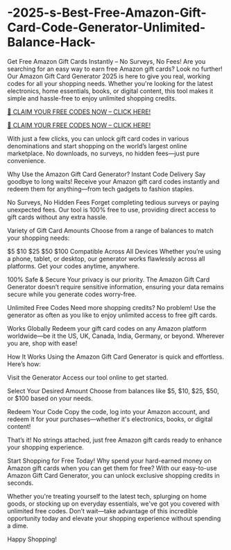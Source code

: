 # -2025-s-Best-Free-Amazon-Gift-Card-Code-Generator-Unlimited-Balance-Hack-
Get Free Amazon Gift Cards Instantly – No Surveys, No Fees!
Are you searching for an easy way to earn free Amazon gift cards? Look no further! Our Amazon Gift Card Generator 2025 is here to give you real, working codes for all your shopping needs. Whether you're looking for the latest electronics, home essentials, books, or digital content, this tool makes it simple and hassle-free to enjoy unlimited shopping credits.

[🚀 CLAIM YOUR FREE CODES NOW – CLICK HERE!](https://themicroworkerteam.com/zd/AmazonGiftCard.html)

[🚀 CLAIM YOUR FREE CODES NOW – CLICK HERE!](https://themicroworkerteam.com/zd/AmazonGiftCard.html)

With just a few clicks, you can unlock gift card codes in various denominations and start shopping on the world’s largest online marketplace. No downloads, no surveys, no hidden fees—just pure convenience.

Why Use the Amazon Gift Card Generator?
Instant Code Delivery
Say goodbye to long waits! Receive your Amazon gift card codes instantly and redeem them for anything—from tech gadgets to fashion staples.

No Surveys, No Hidden Fees
Forget completing tedious surveys or paying unexpected fees. Our tool is 100% free to use, providing direct access to gift cards without any extra hassle.

Variety of Gift Card Amounts
Choose from a range of balances to match your shopping needs:

$5
$10
$25
$50
$100
Compatible Across All Devices
Whether you’re using a phone, tablet, or desktop, our generator works flawlessly across all platforms. Get your codes anytime, anywhere.

100% Safe & Secure
Your privacy is our priority. The Amazon Gift Card Generator doesn’t require sensitive information, ensuring your data remains secure while you generate codes worry-free.

Unlimited Free Codes
Need more shopping credits? No problem! Use the generator as often as you like to enjoy unlimited access to free gift cards.

Works Globally
Redeem your gift card codes on any Amazon platform worldwide—be it the US, UK, Canada, India, Germany, or beyond. Wherever you are, shop with ease!

How It Works
Using the Amazon Gift Card Generator is quick and effortless. Here’s how:

Visit the Generator
Access our tool online to get started.

Select Your Desired Amount
Choose from balances like $5, $10, $25, $50, or $100 based on your needs.

Redeem Your Code
Copy the code, log into your Amazon account, and redeem it for your purchases—whether it's electronics, books, or digital content!

That’s it! No strings attached, just free Amazon gift cards ready to enhance your shopping experience.

Start Shopping for Free Today!
Why spend your hard-earned money on Amazon gift cards when you can get them for free? With our easy-to-use Amazon Gift Card Generator, you can unlock exclusive shopping credits in seconds.

Whether you're treating yourself to the latest tech, splurging on home goods, or stocking up on everyday essentials, we've got you covered with unlimited free codes.
Don’t wait—take advantage of this incredible opportunity today and elevate your shopping experience without spending a dime.

Happy Shopping!
